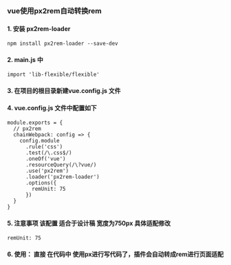### vue使用px2rem自动转换rem
#### 1.  安装 px2rem-loader
 ```
 npm install px2rem-loader --save-dev
```
#### 2. main.js 中
```
import 'lib-flexible/flexible'
```

#### 3. 在项目的根目录新建vue.config.js 文件
#### 4. vue.config.js 文件中配置如下
```
module.exports = {
  // px2rem
  chainWebpack: config => {
    config.module
      .rule('css')
      .test(/\.css$/)
      .oneOf('vue')
      .resourceQuery(/\?vue/)
      .use('px2rem')
      .loader('px2rem-loader')
      .options({
        remUnit: 75
      })
  }
}
```
#### 5. 注意事项  该配置 适合于设计稿 宽度为750px  具体适配修改
```
remUnit: 75
```

#### 6. 使用： 直接 在代码中  使用px进行写代码了，插件会自动转成rem进行页面适配